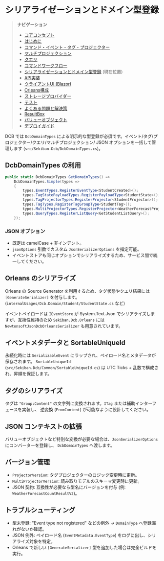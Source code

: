 # シリアライゼーションとドメイン型登録

> **ナビゲーション**
> - [コアコンセプト](01_core_concepts.md)
> - [はじめに](02_getting_started.md)
> - [コマンド・イベント・タグ・プロジェクター](03_aggregate_command_events.md)
> - [マルチプロジェクション](04_multiple_aggregate_projector.md)
> - [クエリ](05_query.md)
> - [コマンドワークフロー](06_workflow.md)
> - [シリアライゼーションとドメイン型登録](07_json_orleans_serialization.md) (現在位置)
> - [API実装](08_api_implementation.md)
> - [クライアントUI (Blazor)](09_client_api_blazor.md)
> - [Orleans構成](10_orleans_setup.md)
> - [ストレージプロバイダー](11_dapr_setup.md)
> - [テスト](12_unit_testing.md)
> - [よくある問題と解決策](13_common_issues.md)
> - [ResultBox](14_result_box.md)
> - [バリューオブジェクト](15_value_object.md)
> - [デプロイガイド](16_deployment.md)

DCB では `DcbDomainTypes` による明示的な型登録が必須です。イベント/タグ/プロジェクター/クエリ/マルチプロジェクション/
JSON オプションを一括して管理します (`src/Sekiban.Dcb/DcbDomainTypes.cs`)。

## DcbDomainTypes の利用

```csharp
public static DcbDomainTypes GetDomainTypes() =>
    DcbDomainTypes.Simple(types =>
    {
        types.EventTypes.RegisterEventType<StudentCreated>();
        types.TagStatePayloadTypes.RegisterPayloadType<StudentState>();
        types.TagProjectorTypes.RegisterProjector<StudentProjector>();
        types.TagTypes.RegisterTagGroupType<StudentTag>();
        types.MultiProjectorTypes.RegisterProjector<WeatherForecastProjection>();
        types.QueryTypes.RegisterListQuery<GetStudentListQuery>();
    });
```

### JSON オプション

- 既定は camelCase + 非インデント。
- `jsonOptions` 引数でカスタム `JsonSerializerOptions` を指定可能。
- イベントストアも同じオプションでシリアライズするため、サービス間で統一してください。

## Orleans のシリアライズ

Orleans の Source Generator を利用するため、タグ状態やクエリ結果には `[GenerateSerializer]` を付与します。
(`internalUsages/Dcb.Domain/Student/StudentState.cs` など)

イベントペイロードは `IEventStore` が System.Text.Json でシリアライズしますが、互換性維持のため
`Sekiban.Dcb.Orleans` には `NewtonsoftJsonDcbOrleansSerializer` も用意されています。

## イベントメタデータと SortableUniqueId

永続化時には `SerializableEvent` にラップされ、ペイロード名とメタデータが保存されます。
`SortableUniqueId` (`src/Sekiban.Dcb/Common/SortableUniqueId.cs`) は UTC Ticks + 乱数で構成され、昇順を保証します。

## タグのシリアライズ

タグは `"Group:Content"` の文字列に変換されます。`ITag` または補助インターフェースを実装し、
逆変換 (`FromContent`) が可能なように設計してください。

## JSON コンテキストの拡張

バリューオブジェクトなど特別な変換が必要な場合は、`JsonSerializerOptions` にコンバーターを登録し、
`DcbDomainTypes` へ渡します。

## バージョン管理

- `ProjectorVersion`: タグプロジェクターのロジック変更時に更新。
- `MultiProjectorVersion`: 読み取りモデルのスキーマ変更時に更新。
- JSON 契約: 互換性が必要なら型名にバージョンを付与 (例: `WeatherForecastCountResultV2`)。

## トラブルシューティング

- 型未登録: "Event type not registered" などの例外 → `DomainType` へ登録漏れがないか確認。
- JSON 例外: ペイロード名 (`EventMetadata.EventType`) をログに出し、シリアライズ対象を特定。
- Orleans で新しい `[GenerateSerializer]` 型を追加した場合は完全ビルドを実行。
